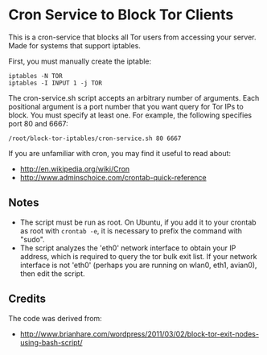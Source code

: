 
# Cron Service to Block Tor Clients

This is a cron-service that blocks all Tor users from accessing your server. Made for systems that support iptables.

First, you must manually create the iptable:

    iptables -N TOR
    iptables -I INPUT 1 -j TOR

The cron-service.sh script accepts an arbitrary number of arguments. Each positional argument is a port number that you want query for Tor IPs to block. You must specify at least one. For example, the following specifies port 80 and 6667:

    /root/block-tor-iptables/cron-service.sh 80 6667

If you are unfamiliar with cron, you may find it useful to read about:
*   http://en.wikipedia.org/wiki/Cron
*   http://www.adminschoice.com/crontab-quick-reference

## Notes
*   The script must be run as root. On Ubuntu, if you add it to your crontab as root with ``crontab -e``, it is necessary to prefix the command with "sudo".
*   The script analyzes the 'eth0' network interface to obtain your IP address, which is required to query the tor bulk exit list. If your network interface is not 'eth0' (perhaps you are running on wlan0, eth1, avian0), then edit the script.

## Credits
The code was derived from:  
*   http://www.brianhare.com/wordpress/2011/03/02/block-tor-exit-nodes-using-bash-script/
